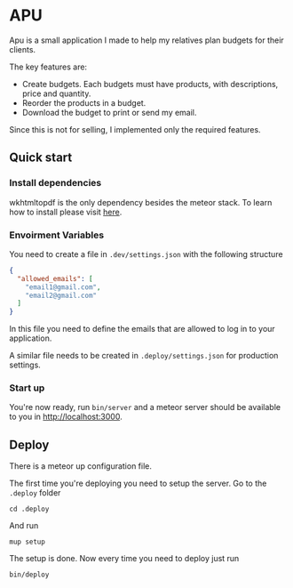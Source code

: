 # APU

Apu is a small application I made to help my relatives plan budgets for their clients.

The key features are:

* Create budgets. Each budgets must have products, with descriptions, price and quantity.
* Reorder the products in a budget.
* Download the budget to print or send my email.

Since this is not for selling, I implemented only the required features.

## Quick start

### Install dependencies

wkhtmltopdf is the only dependency besides the meteor stack. To learn how to install please visit [here](http://wkhtmltopdf.org/).


### Envoirment Variables

You need to create a file in `.dev/settings.json` with the following structure

```json
{
  "allowed_emails": [
    "email1@gmail.com",
    "email2@gmail.com"
  ]
}
```

In this file you need to define the emails that are allowed to log in to your application.

A similar file needs to be created in `.deploy/settings.json` for production settings.

### Start up

You're now ready, run `bin/server` and a meteor server should be available to you in [http://localhost:3000](http://localhost:3000).

## Deploy

There is a meteor up configuration file.

The first time you're deploying you need to setup the server.
Go to the `.deploy` folder

```
cd .deploy
```

And run

```
mup setup
```

The setup is done. Now every time you need to deploy just run

```
bin/deploy
```
